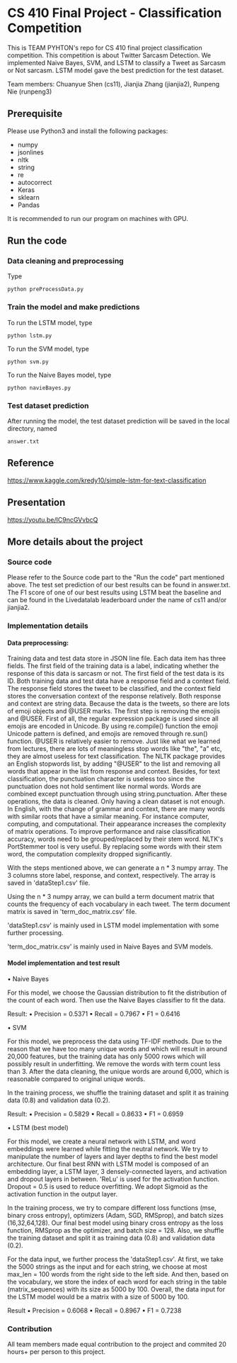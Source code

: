 # CS 410 Final Project - Classification Competition

This is TEAM PYHTON's repo for CS 410 final project classification competition. This competition is about Twitter Sarcasm Detection. We implemented Naive Bayes, SVM, and LSTM to classify a Tweet as Sarcasm or Not sarcasm. LSTM model gave the best prediction for the test dataset.

Team members:
Chuanyue Shen (cs11),
Jianjia Zhang (jianjia2),
Runpeng Nie (runpeng3)

## Prerequisite

Please use Python3 and install the following packages:  

- numpy
- jsonlines
- nltk
- string
- re
- autocorrect
- Keras
- sklearn
- Pandas


It is recommended to run our program on machines with GPU. 

## Run the code

### Data cleaning and preprocessing

Type

`python preProcessData.py`

### Train the model and make predictions

To run the LSTM model, type

`python lstm.py`

To run the SVM model, type

`python svm.py`

To run the Naive Bayes model, type  

`python navieBayes.py`

### Test dataset prediction

After running the model, the test dataset prediction will be saved in the local directory, named

`answer.txt`

## Reference
https://www.kaggle.com/kredy10/simple-lstm-for-text-classification

## Presentation
https://youtu.be/IC9ncGVvbcQ


## More details about the project

### Source code

Please refer to the Source code part to the "Run the code" part mentioned above. The test set prediction of our best results can be found in answer.txt. The F1 score of one of our best results using LSTM beat the baseline and can be found in the Livedatalab leaderboard under the name of cs11 and/or jianjia2.

### Implementation details

#### Data preprocessing:
Training data and test data store in JSON line file. Each data item has three fields. The first field of the training data is a label, indicating whether the response of this data is sarcasm or not. The first field of the test data is its ID. Both training data and test data have a response field and a context field. The response field stores the tweet to be classified, and the context field stores the conversation context of the response relatively.
Both response and context are string data. Because the data is the tweets, so there are lots of emoji objects and @USER marks. The first step is removing the emojis and @USER. First of all, the regular expression package is used since all emojis are encoded in Unicode. By using re.compile() function the emoji Unicode pattern is defined, and emojis are removed through re.sun() function.
@USER is relatively easier to remove. Just like what we learned from lectures, there are lots of meaningless stop words like "the", "a" etc, they are almost useless for text classification. The NLTK package provides an English stopwords list, by adding "@USER" to the list and removing all words that appear in the list from response and context. Besides, for text classification, the punctuation character is useless too since the punctuation does not hold sentiment like normal words. Words are combined except punctuation through using string.punctuation. After these operations, the data is cleaned.
Only having a clean dataset is not enough. In English, with the change of grammar and context, there are many words with similar roots that have a similar meaning. For instance computer, computing, and computational. Their appearance increases the complexity of matrix operations. To improve performance and raise classification accuracy, words need to be grouped/replaced by their stem word. NLTK's PortStemmer tool is very useful. By replacing some words with their stem word, the computation complexity dropped significantly.

With the steps mentioned above, we can generate a n * 3 numpy array. The 3 columns store label, response, and context, respectively. The array is saved in 'dataStep1.csv' file.

Using the n * 3 numpy array, we can build a term document matrix that counts the frequency of each vocabulary in each tweet. The term document matrix is saved in 'term_doc_matrix.csv' file.

'dataStep1.csv' is mainly used in LSTM model implementation with some further processing.

'term_doc_matrix.csv' is mainly used in Naive Bayes and SVM models.

#### Model implementation and test result
• Naive Bayes

For this model, we choose the Gaussian distribution to fit the distribution of the count of each word. Then use the Naive Bayes classifier to fit the data. 

Result:
▪ Precision = 0.5371
▪ Recall = 0.7967
▪ F1 = 0.6416

• SVM

For this model, we preprocess the data using TF-IDF methods. Due to the reason that we have too many unique words and which will result in around 20,000 features, but the training data has only 5000 rows which will possibly result in underfitting. We remove the words with term count less than 3. After the data cleaning, the unique words are around 6,000, which is reasonable compared to original unique words. 

In the training process, we shuffle the training dataset and split it as training data (0.8) and validation data (0.2). 

Result:
▪ Precision = 0.5829
▪ Recall = 0.8633
▪ F1 = 0.6959

• LSTM (best model)

For this model, we create a neural network with LSTM, and word embeddings were learned while fitting the neutral network. We try to manipulate the number of layers and layer depths to find the best model architecture. Our final best RNN with LSTM model is composed of an embedding layer, a LSTM layer, 3 densely-connected layers, and activation and dropout layers in between. 'ReLu' is used for the activation function. Dropout = 0.5 is used to reduce overfitting. We adopt Sigmoid as the activation function in the output layer. 

In the training process, we try to compare different loss functions (mse, binary cross entropy), optimizers (Adam, SGD, RMSprop), and batch sizes (16,32,64,128). Our final best model using binary cross entropy as the loss function, RMSprop as the optimizer, and batch size = 128. Also, we shuffle the training dataset and split it as training data (0.8) and validation data (0.2).

For the data input, we further process the 'dataStep1.csv'. At first, we take the 5000 strings as the input and for each string, we choose at most max_len = 100 words from the right side to the left side. And then, based on the vocabulary, we store the index of each word for each string in the table (matrix_sequences) with its size as 5000 by 100. Overall, the data input for the LSTM model would be a matrix with a size of 5000 by 100.

Result
▪ Precision = 0.6068
▪ Recall = 0.8967
▪ F1 = 0.7238

### Contribution

All team members made equal contribution to the project and commited 20 hours+ per person to this project.

